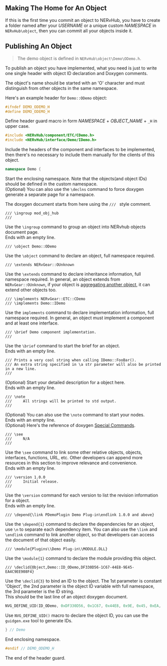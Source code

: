 ﻿## Making The Home for An Object

If this is the first time you commit an object to NERvHub, you have to create a folder named after your _USERNAME_ or a unique custom _NAMESPACE_ in `NERvHub\object`, then you can commit all your objects inside it.

## Publishing An Object

> The demo object is defined in `NERvHub\object\Demo\ODemo.h`.

To publish an object you have implemented, what you need is just to write one single header with object ID declaration and Doxygen comments.

The object's name should be started with an 'O' character and must distinguish from other objects in the same namespace.

Here's an example header for `Demo::ODemo` object:

```CPP
#ifndef DEMO_ODEMO_H
#define DEMO_ODEMO_H
```
Define header guard macro in form _NAMESPACE_ + _OBJECT_NAME_ + `_H` in upper case.
```CPP
#include <NERvHub/component/ETC/CDemo.h>
#include <NERvHub/interface/Demo/IDemo.h>
```
Include the headers of the component and interfaces to be implemented, then there's no necessary to include them manually for the clients of this object.
```CPP
namespace Demo {
```
Start the enclosing namespace. Note that the objects(and object IDs) should be defined in the custom namespace.  
(Optional) You can also use the `\declns` command to force doxygen generate a separate page for a namespace.

The doxygen document starts from here using the `/// ` style comment.
```
/// \ingroup mod_obj_hub
///
```
Use the `\ingroup` command to group an object into NERvhub objects document page.  
Ends with an empty line.
```
/// \object Demo::ODemo
```
Use the `\object` command to declare an object, full namespace required.
```
/// \extends NERvGear::OUnknown
```
Use the `\extends` command to declare inheritance information, full namespace required. In general, an object extends from `NERvGear::OUnknown`, if your object is [aggregating another object](https://msdn.microsoft.com/en-us/library/windows/desktop/ms686558), it can extend other objects too.
```
/// \implements NERvGear::ETC::CDemo
/// \implements Demo::IDemo
```
Use the `implements` command to declare implementation information, full namespace required. In general, an object must implement a component and at least one interface.
```
/// \brief Demo component implementation.
///
```
Use the `\brief` command to start the brief for an object.  
Ends with an empty line.
```
/// Prints a very cool string when calling IDemo::FooBar().
/// An extra string specified in \a str parameter will also be printed in a new line.
///
```
(Optional) Start your detailed description for a object here.  
Ends with an empty line.
```
/// \note
///     All strings will be printed to std output.
/// 
```
(Optional) You can also use the `\note` command to start your nodes.  
Ends with an empty line.  
(Optional) Here's the reference of doxygen [Special Commands](http://www.stack.nl/~dimitri/doxygen/manual/commands.html).
```
/// \see
///     N/A
///
```
Use the `\see` command to link some other relative objects, objects, interfaces, functions, URL, etc. Other developers can append more resources in this section to improve relevance and convenience.  
Ends with an empty line.
```
/// \version 1.0.0
///     Initial release.
///
```
Use the `\version` command for each version to list the revision information for a object.  
Ends with an empty line.
```
/// \depend{\link PDemoPlugin Demo Plug-in\endlink 1.0.0 and above}
```
Use the `\depend{1}` command to declare the dependencies for an object, use `\n` to separate each dependency item. You can also use the `\link` and `\endlink` command to link another object, so that developers can access the document of that object easily.
```
/// \module{Plugins\\Demo Plug-in\\MODULE.DLL}
```
Use the `\module{1}` command to declare the module providing this object.
```
/// \declid{Object,Demo::ID_ODemo,DF330D56-1C67-44E8-9E45-EA4C9EE908F4}
```
Use the `\declid{3}` to bind an ID to the object. The 1st parameter is constant 'Object', the 2nd parameter is the object ID variable with full namespace, the 3rd parameter is the ID string.  
This should be the last line of an object doxygen document.
```CPP
NVG_DEFINE_UID(ID_ODemo, 0xDF330D56, 0x1C67, 0x44E8, 0x9E, 0x45, 0xEA, 0x4C, 0x9E, 0xE9, 0x08, 0xF4); ///< DF330D56-1C67-44E8-9E45-EA4C9EE908F4
```
Use `NVG_DEFINE_UID()` macro to declare the object ID, you can use the `guidgen.exe` tool to generate IDs.
```CPP
} // Demo
```
End enclosing namespace.
```CPP
#endif // DEMO_ODEMO_H
```
The end of the header guard.
